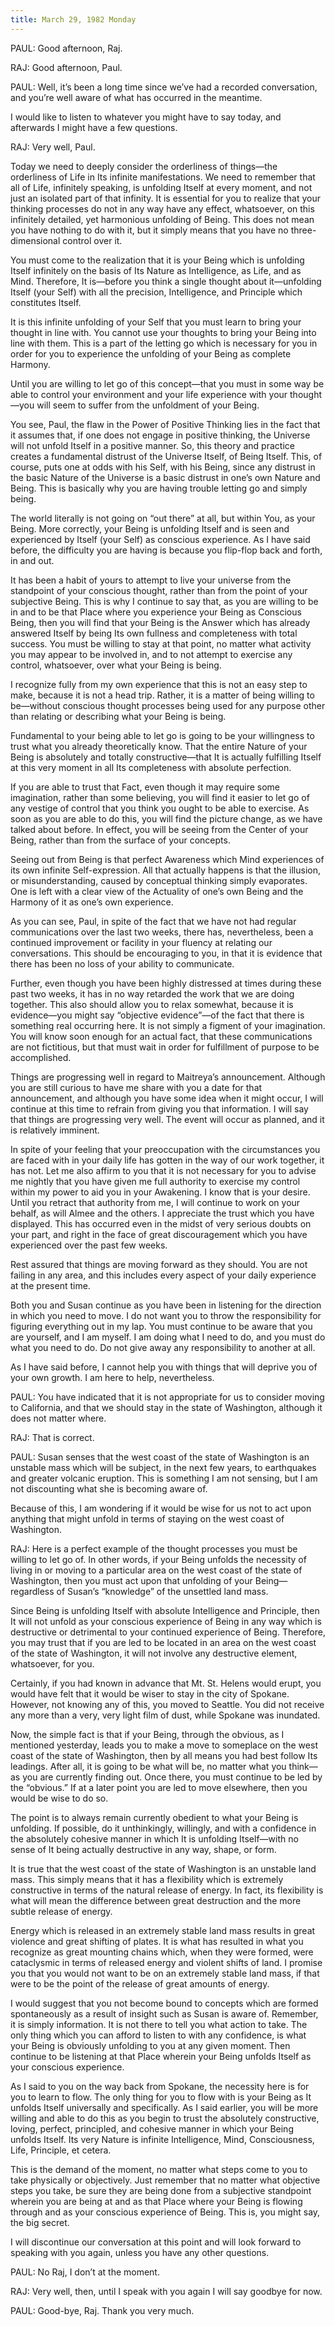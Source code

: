 ```yaml
---
title: March 29, 1982 Monday 
---
```


PAUL: Good afternoon, Raj.

RAJ: Good afternoon, Paul.

PAUL: Well, it’s been a long time since we’ve had a recorded conversation, and
you’re well aware of what has occurred in the meantime.

I would like to listen to whatever you might have to say today, and afterwards
I might have a few questions.

RAJ: Very well, Paul.

Today we need to deeply consider the orderliness of things—the orderliness of
Life in Its infinite manifestations. We need to remember that all of Life,
infinitely speaking, is unfolding Itself at every moment, and not just an
isolated part of that infinity. It is essential for you to realize that your
thinking processes do not in any way have any effect, whatsoever, on this
infinitely detailed, yet harmonious unfolding of Being. This does not mean you
have nothing to do with it, but it simply means that you have no
three-dimensional control over it.

You must come to the realization that it is your Being which is unfolding
Itself infinitely on the basis of Its Nature as Intelligence, as Life, and as
Mind. Therefore, It is—before you think a single thought about it—unfolding
Itself (your Self) with all the precision, Intelligence, and Principle which
constitutes Itself.

It is this infinite unfolding of your Self that you must learn to bring your
thought in line with. You cannot use your thoughts to bring your Being into
line with them. This is a part of the letting go which is necessary for you in
order for you to experience the unfolding of your Being as complete Harmony.

Until you are willing to let go of this concept—that you must in some way be
able to control your environment and your life experience with your thought—you
will seem to suffer from the unfoldment of your Being.

You see, Paul, the flaw in the Power of Positive Thinking lies in the fact that
it assumes that, if one does not engage in positive thinking, the Universe will
not unfold Itself in a positive manner. So, this theory and practice creates a
fundamental distrust of the Universe Itself, of Being Itself. This, of course,
puts one at odds with his Self, with his Being, since any distrust in the basic
Nature of the Universe is a basic distrust in one’s own Nature and Being. This
is basically why you are having trouble letting go and simply being.

The world literally is not going on “out there” at all, but within You, as your
Being. More correctly, your Being is unfolding Itself and is seen and
experienced by Itself (your Self) as conscious experience. As I have said
before, the difficulty you are having is because you flip-flop back and forth,
in and out.

It has been a habit of yours to attempt to live your universe from the
standpoint of your conscious thought, rather than from the point of your
subjective Being. This is why I continue to say that, as you are willing to be
in and to be that Place where you experience your Being as Conscious Being,
then you will find that your Being is the Answer which has already answered
Itself by being Its own fullness and completeness with total success. You must
be willing to stay at that point, no matter what activity you may appear to be
involved in, and to not attempt to exercise any control, whatsoever, over what
your Being is being.

I recognize fully from my own experience that this is not an easy step to make,
because it is not a head trip. Rather, it is a matter of being willing to
be—without conscious thought processes being used for any purpose other than
relating or describing what your Being is being.

Fundamental to your being able to let go is going to be your willingness to
trust what you already theoretically know. That the entire Nature of your Being
is absolutely and totally constructive—that It is actually fulfilling Itself at
this very moment in all Its completeness with absolute perfection.

If you are able to trust that Fact, even though it may require some
imagination, rather than some believing, you will find it easier to let go of
any vestige of control that you think you ought to be able to exercise. As soon
as you are able to do this, you will find the picture change, as we have talked
about before. In effect, you will be seeing from the Center of your Being,
rather than from the surface of your concepts.

Seeing out from Being is that perfect Awareness which Mind experiences of its
own infinite Self-expression. All that actually happens is that the illusion,
or misunderstanding, caused by conceptual thinking simply evaporates. One is
left with a clear view of the Actuality of one’s own Being and the Harmony of
it as one’s own experience.

As you can see, Paul, in spite of the fact that we have not had regular
communications over the last two weeks, there has, nevertheless, been a
continued improvement or facility in your fluency at relating our
conversations. This should be encouraging to you, in that it is evidence that
there has been no loss of your ability to communicate.

Further, even though you have been highly distressed at times during these past
two weeks, it has in no way retarded the work that we are doing together. This
also should allow you to relax somewhat, because it is evidence—you might say
“objective evidence”—of the fact that there is something real occurring here.
It is not simply a figment of your imagination. You will know soon enough for
an actual fact, that these communications are not fictitious, but that must
wait in order for fulfillment of purpose to be accomplished.

Things are progressing well in regard to Maitreya’s announcement. Although you
are still curious to have me share with you a date for that announcement, and
although you have some idea when it might occur, I will continue at this time
to refrain from giving you that information. I will say that things are
progressing very well. The event will occur as planned, and it is relatively
imminent.

In spite of your feeling that your preoccupation with the circumstances you are
faced with in your daily life has gotten in the way of our work together, it
has not. Let me also affirm to you that it is not necessary for you to advise
me nightly that you have given me full authority to exercise my control within
my power to aid you in your Awakening. I know that is your desire. Until you
retract that authority from me, I will continue to work on your behalf, as will
Almee and the others. I appreciate the trust which you have displayed. This has
occurred even in the midst of very serious doubts on your part, and right in
the face of great discouragement which you have experienced over the past few
weeks.

Rest assured that things are moving forward as they should. You are not failing
in any area, and this includes every aspect of your daily experience at the
present time.

Both you and Susan continue as you have been in listening for the direction in
which you need to move. I do not want you to throw the responsibility for
figuring everything out in my lap. You must continue to be aware that you are
yourself, and I am myself. I am doing what I need to do, and you must do what
you need to do. Do not give away any responsibility to another at all.

As I have said before, I cannot help you with things that will deprive you of
your own growth. I am here to help, nevertheless.

PAUL: You have indicated that it is not appropriate for us to consider moving
to California, and that we should stay in the state of Washington, although it
does not matter where.

RAJ: That is correct.

PAUL: Susan senses that the west coast of the state of Washington is an
unstable mass which will be subject, in the next few years, to earthquakes and
greater volcanic eruption. This is something I am not sensing, but I am not
discounting what she is becoming aware of.

Because of this, I am wondering if it would be wise for us not to act upon
anything that might unfold in terms of staying on the west coast of Washington.

RAJ: Here is a perfect example of the thought processes you must be willing to
let go of. In other words, if your Being unfolds the necessity of living in or
moving to a particular area on the west coast of the state of Washington, then
you must act upon that unfolding of your Being—regardless of Susan’s
“knowledge” of the unsettled land mass.

Since Being is unfolding Itself with absolute Intelligence and Principle, then
It will not unfold as your conscious experience of Being in any way which is
destructive or detrimental to your continued experience of Being. Therefore,
you may trust that if you are led to be located in an area on the west coast of
the state of Washington, it will not involve any destructive element,
whatsoever, for you.

Certainly, if you had known in advance that Mt. St. Helens would erupt, you
would have felt that it would be wiser to stay in the city of Spokane. However,
not knowing any of this, you moved to Seattle. You did not receive any more
than a very, very light film of dust, while Spokane was inundated.

Now, the simple fact is that if your Being, through the obvious, as I mentioned
yesterday, leads you to make a move to someplace on the west coast of the state
of Washington, then by all means you had best follow Its leadings. After all,
it is going to be what will be, no matter what you think—as you are currently
finding out. Once there, you must continue to be led by the “obvious.” If at a
later point you are led to move elsewhere, then you would be wise to do so.

The point is to always remain currently obedient to what your Being is
unfolding. If possible, do it unthinkingly, willingly, and with a confidence in
the absolutely cohesive manner in which It is unfolding Itself—with no sense of
It being actually destructive in any way, shape, or form.

It is true that the west coast of the state of Washington is an unstable land
mass. This simply means that it has a flexibility which is extremely
constructive in terms of the natural release of energy. In fact, its
flexibility is what will mean the difference between great destruction and the
more subtle release of energy.

Energy which is released in an extremely stable land mass results in great
violence and great shifting of plates. It is what has resulted in what you
recognize as great mounting chains which, when they were formed, were
cataclysmic in terms of released energy and violent shifts of land. I promise
you that you would not want to be on an extremely stable land mass, if that
were to be the point of the release of great amounts of energy.

I would suggest that you not become bound to concepts which are formed
spontaneously as a result of insight such as Susan is aware of. Remember, it is
simply information. It is not there to tell you what action to take. The only
thing which you can afford to listen to with any confidence, is what your Being
is obviously unfolding to you at any given moment. Then continue to be
listening at that Place wherein your Being unfolds Itself as your conscious
experience.

As I said to you on the way back from Spokane, the necessity here is for you to
learn to flow. The only thing for you to flow with is your Being as It unfolds
Itself universally and specifically. As I said earlier, you will be more
willing and able to do this as you begin to trust the absolutely constructive,
loving, perfect, principled, and cohesive manner in which your Being unfolds
Itself. Its very Nature is infinite Intelligence, Mind, Consciousness, Life,
Principle, et cetera.

This is the demand of the moment, no matter what steps come to you to take
physically or objectively. Just remember that no matter what objective steps
you take, be sure they are being done from a subjective standpoint wherein you
are being at and as that Place where your Being is flowing through and as your
conscious experience of Being. This is, you might say, the big secret.

I will discontinue our conversation at this point and will look forward to
speaking with you again, unless you have any other questions.

PAUL: No Raj, I don’t at the moment.

RAJ: Very well, then, until I speak with you again I will say goodbye for now.

PAUL: Good-bye, Raj. Thank you very much.

